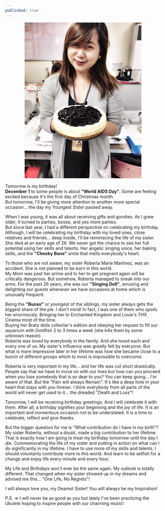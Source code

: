 ```yaml
---
published: true
---
```

![Birthday](/images/TMsKitchen.jpg)

Tomorrow is my birthday!   
**December 1** to some people is about **"World AIDS Day"**. Some are feeling excited because it's the first day of Christmas month.   
But tomorrow, I'll be giving more attention to another more special occasion... the day my Youngest Sister passed away. 

When I was young, it was all about receiving gifts and goodies. As I grew older, it turned to parties, booze, and yes more parties.   
But since last year, I had a different perspective on celebrating my birthday.  
Although, I will be celebrating my birthday with my loved ones, close relatives and friends... deep inside, I'll be reminiscing the life of my sister. 
She died at an early age of 26. 
We never got the chance to see her full potential using her skills and talents. 
Her angelic singing voice, her baking skills, and the **"Cheeky Bone"** smile that melts everybody's heart. 

To those who are not aware, my sister Roberta Marie Martinez, was an accident. She is not planned to be born in this world.   
My Mom was past her prime and to her to get pregnant again will be critically dangerous. But somehow, Roberta managed to sneak into our arms. 
For the past 26 years, she was our **"Singing Doll"**, amusing and delighting our guests whenever we have occasions at home which is unusually frequent.

Being the **"Bunso"** or youngest of the siblings, my sister always gets the biggest share of the pie.
I don't mind! In fact, I was one of them who spoils her enormously. 
Bringing her to Enchanted Kingdom and Louie's THX Cinema most of the time.  
Buying her Bratz dolls collecter's edition and obeying her request to fill our aquarium with Goldfish 2 to 3 times a week (she kills them by some unknown reason).   
Roberta was loved by everybody in the family. And she loved each and every one of us. 
My sister's influence was greatly felt by everyone. But what is more impressive later in her lifetime was how she became close to a bunch of different groups which to most is impossible to overcome. 

Roberta is very important in my life... and her life was cut short drastically. People say that we have to move on with our lives but how can you proceed when you lose somebody that is so dear to you?
You can keep going... I'm aware of that. But the "Pain will always Remain".
It's like a deep hole in your heart that stays with you forever. 
I think everybody from all parts of the world will never get used to it... the dreaded "Death and Loss"!

Tomorrow, I will be receiving birthday greetings. And I will celebrate it with them. After all, a birthday signifies your beginning and the joy of life. It is an important and momentous occasion not to be understated. It is a time to celebrate, reflect and give thanks.

But the bigger question for me is "What contribution do I have in my birth"? 
My sister Roberta, without a doubt, made a big contribution to her lifetime. 
That is exactly how I am going to treat my birthday tomorrow until the day I die. 
Commemorating the life of my sister and putting in action on what can I do significantly in my lifetime. 
I have to use more of my skills and talents. I should voluntarily contribute more to this world. And learn to be selfish for a change and enjoy life every minute and every hour. 

My Life and Birthdays won't ever be the same again. My outlook is totally different.
That changed when my sister showed up in my dreams and advised me this... 
"One Life, No Regrets"!

I will always love you, my Dearest Sister! You will always be my Inspiration! 

P.S. => I will never be as good as you but lately I've been practicing the Ukulele hoping to inspire people with our charming music!




